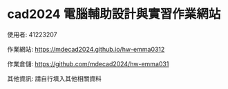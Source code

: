 # cad2024 電腦輔助設計與實習作業網站


使用者: 41223207

作業網站: https://mdecad2024.github.io/hw-emma0312

作業倉儲: https://github.com/mdecad2024/hw-emma031

其他資訊: 請自行填入其他相關資料
